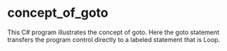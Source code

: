 # concept_of_goto

This C# program illustrates the concept of goto. Here the goto statement transfers the program control directly to a labeled statement that is Loop.
